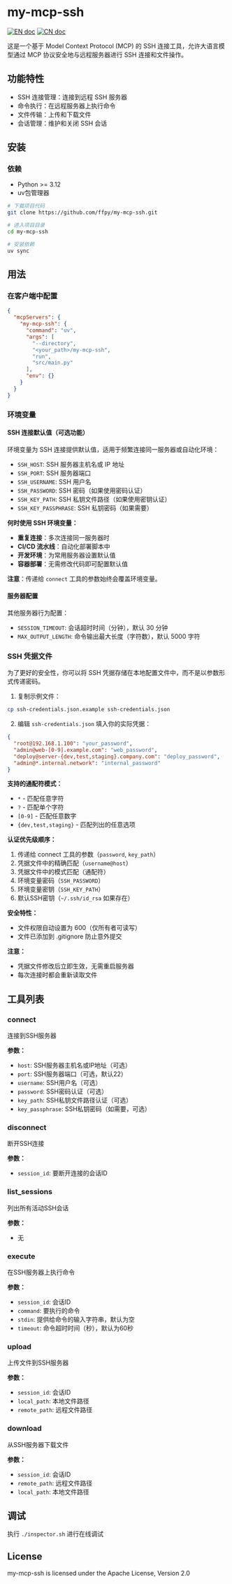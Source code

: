 # my-mcp-ssh
[![EN doc](https://img.shields.io/badge/document-English-blue.svg)](README.md)
[![CN doc](https://img.shields.io/badge/文档-中文版-blue.svg)](README_zh_CN.md)

这是一个基于 Model Context Protocol (MCP) 的 SSH 连接工具，允许大语言模型通过 MCP 协议安全地与远程服务器进行 SSH 连接和文件操作。

## 功能特性

- SSH 连接管理：连接到远程 SSH 服务器
- 命令执行：在远程服务器上执行命令
- 文件传输：上传和下载文件
- 会话管理：维护和关闭 SSH 会话

## 安装
### 依赖
- Python >= 3.12
- uv包管理器

```bash
# 下载项目代码
git clone https://github.com/ffpy/my-mcp-ssh.git

# 进入项目目录
cd my-mcp-ssh

# 安装依赖
uv sync
```

## 用法
### 在客户端中配置
```json
{
  "mcpServers": {
    "my-mcp-ssh": {
      "command": "uv",
      "args": [
        "--directory",
        "<your_path>/my-mcp-ssh",
        "run",
        "src/main.py"
      ],
      "env": {}
    }
  }
}
```

### 环境变量

#### SSH 连接默认值（可选功能）

环境变量为 SSH 连接提供默认值，适用于频繁连接同一服务器或自动化环境：

- `SSH_HOST`: SSH 服务器主机名或 IP 地址
- `SSH_PORT`: SSH 服务器端口
- `SSH_USERNAME`: SSH 用户名
- `SSH_PASSWORD`: SSH 密码（如果使用密码认证）
- `SSH_KEY_PATH`: SSH 私钥文件路径（如果使用密钥认证）
- `SSH_KEY_PASSPHRASE`: SSH 私钥密码（如果需要）

**何时使用 SSH 环境变量：**
- **重复连接**：多次连接同一服务器时
- **CI/CD 流水线**：自动化部署脚本中
- **开发环境**：为常用服务器设置默认值
- **容器部署**：无需修改代码即可配置默认值

**注意**：传递给 `connect` 工具的参数始终会覆盖环境变量。

#### 服务器配置

其他服务器行为配置：

- `SESSION_TIMEOUT`: 会话超时时间（分钟），默认 30 分钟
- `MAX_OUTPUT_LENGTH`: 命令输出最大长度（字符数），默认 5000 字符

### SSH 凭据文件

为了更好的安全性，你可以将 SSH 凭据存储在本地配置文件中，而不是以参数形式传递密码。

1. 复制示例文件：
```bash
cp ssh-credentials.json.example ssh-credentials.json
```

2. 编辑 `ssh-credentials.json` 填入你的实际凭据：
```json
{
  "root@192.168.1.100": "your_password",
  "admin@web-[0-9].example.com": "web_password",
  "deploy@server-{dev,test,staging}.company.com": "deploy_password",
  "admin@*.internal.network": "internal_password"
}
```

**支持的通配符模式：**
- `*` - 匹配任意字符
- `?` - 匹配单个字符
- `[0-9]` - 匹配任意数字
- `{dev,test,staging}` - 匹配列出的任意选项

**认证优先级顺序：**
1. 传递给 connect 工具的参数（`password`, `key_path`）
2. 凭据文件中的精确匹配（`username@host`）
3. 凭据文件中的模式匹配（通配符）
4. 环境变量密码（`SSH_PASSWORD`）
5. 环境变量密钥（`SSH_KEY_PATH`）
6. 默认SSH密钥（`~/.ssh/id_rsa` 如果存在）

**安全特性：**
- 文件权限自动设置为 600（仅所有者可读写）
- 文件已添加到 .gitignore 防止意外提交

**注意：**
- 凭据文件修改后立即生效，无需重启服务器
- 每次连接时都会重新读取文件

## 工具列表

### connect

连接到SSH服务器

**参数：**
- `host`: SSH服务器主机名或IP地址（可选）
- `port`: SSH服务器端口（可选，默认22）
- `username`: SSH用户名（可选）
- `password`: SSH密码认证（可选）
- `key_path`: SSH私钥文件路径认证（可选）
- `key_passphrase`: SSH私钥密码（如需要，可选）

### disconnect

断开SSH连接

**参数：**
- `session_id`: 要断开连接的会话ID

### list_sessions

列出所有活动SSH会话

**参数：**
- 无

### execute

在SSH服务器上执行命令

**参数：**
- `session_id`: 会话ID
- `command`: 要执行的命令
- `stdin`: 提供给命令的输入字符串，默认为空
- `timeout`: 命令超时时间（秒），默认为60秒

### upload

上传文件到SSH服务器

**参数：**
- `session_id`: 会话ID
- `local_path`: 本地文件路径
- `remote_path`: 远程文件路径

### download

从SSH服务器下载文件

**参数：**
- `session_id`: 会话ID
- `remote_path`: 远程文件路径
- `local_path`: 本地文件路径

## 调试
执行 `./inspector.sh` 进行在线调试

## License
my-mcp-ssh is licensed under the Apache License, Version 2.0